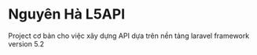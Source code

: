 # Nguyên Hà L5API
Project cơ bản cho việc xây dựng API dựa trên nền tảng laravel framework version 5.2
